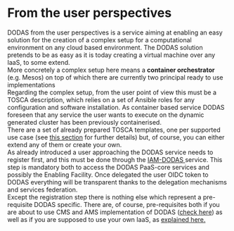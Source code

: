 # From the user perspectives

DODAS from the user perspectives is a service aiming at enabling an easy solution for the creation of a complex setup for a computational environment on any cloud based environment. The DODAS solution pretends to be as easy as it is today creating a virtual machine over any IaaS, to some extend.  
More concretely a complex setup here means a **container orchestrator** \(e.g. Mesos\) on top of which there are currently two principal ready to use implementations     
 Regarding the complex setup, from the user point of view this must be a TOSCA description, which relies on a set of Ansible roles for any configuration and software installation. As container based service DODAS foreseen that any service the user wants to execute on the dynamic generated cluster has been previously containerised.   
There are a set of already prepared TOSCA templates, one per supported use case \(see [this section](https://dodas.gitbook.io/dynamic-on-demand-analysis-service/~/edit/drafts/-LEDKwAyU8rRIV1lDMsb/getting-started) for further details\) but, of course, you can either extend any of them or create your own.    
As already introduced a user approaching the DODAS service needs to register first, and this must be done through the [IAM-DODAS ](https://dodas-iam.cloud.cnaf.infn.it/login)service. This step is mandatory both to access the DODAS PaaS-core services and possibly the Enabling Facility. Once delegated the user OIDC token to DODAS everything will be transparent thanks to the delegation mechanisms and services federation.   
Except the registration step there is nothing else which represent a pre-requisite DODAS specific. There are, of course, pre-requisites both if you are about to use CMS and AMS implementation of DODAS \([check here](https://dodas.gitbook.io/dynamic-on-demand-analysis-service/~/edit/drafts/-LEDKwAyU8rRIV1lDMsb/getting-started)\) as well as if you are supposed to use your own IaaS, as [explained here. ](https://dodas.gitbook.io/dynamic-on-demand-analysis-service/~/edit/drafts/-LEDKwAyU8rRIV1lDMsb/using-dodas-with-external-providers)






